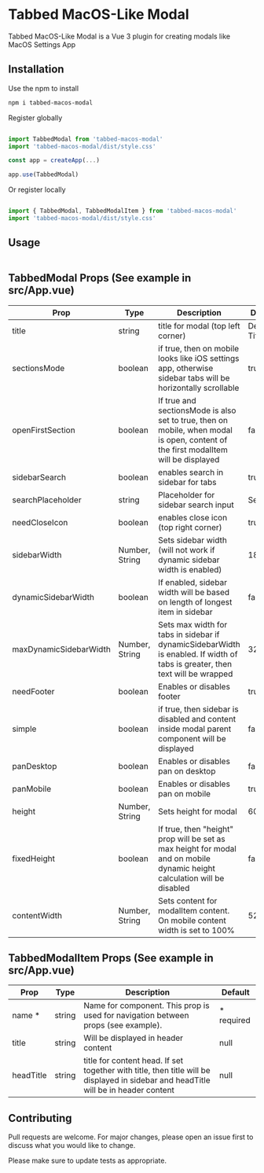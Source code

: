 # Tabbed MacOS-Like Modal

Tabbed MacOS-Like Modal is a Vue 3 plugin for creating modals like MacOS Settings App

## Installation

Use the npm to install

```bash
npm i tabbed-macos-modal
```

Register globally

```javascript

import TabbedModal from 'tabbed-macos-modal'
import 'tabbed-macos-modal/dist/style.css'

const app = createApp(...)

app.use(TabbedModal)


```

Or register locally 

```javascript

import { TabbedModal, TabbedModalItem } from 'tabbed-macos-modal'
import 'tabbed-macos-modal/dist/style.css'

```

## Usage

```html
```

## TabbedModal Props (See example in src/App.vue)
| Prop                   | Type           | Description                                                                                                                        | Default       |
| ---------------------- | -------------- | ---------------------------------------------------------------------------------------------------------------------------------- | ------------- |
| title                  | string         | title for modal (top left corner)                                                                                                  | Default Title |
| sectionsMode           | boolean        | if true, then on mobile looks like iOS settings app, otherwise sidebar tabs will be horizontally scrollable                        | true          |
| openFirstSection       | boolean        | If true and sectionsMode is also set to true, then on mobile, when modal is open, content of the first modalItem will be displayed | false         |
| sidebarSearch          | boolean        | enables search in sidebar for tabs                                                                                                 | true          |
| searchPlaceholder      | string         | Placeholder for sidebar search input                                                                                               | Search…       |
| needCloseIcon          | boolean        | enables close icon (top right corner)                                                                                              | true          |
| sidebarWidth           | Number, String | Sets sidebar width (will not work if dynamic sidebar width is enabled)                                                             | 180           |
| dynamicSidebarWidth    | boolean        | If enabled, sidebar width will be based on length of longest item in sidebar                                                       | false         |
| maxDynamicSidebarWidth | Number, String | Sets max width for tabs in sidebar if dynamicSidebarWidth is enabled. If width of tabs is greater, then text will be wrapped       | 320           |
| needFooter             | boolean        | Enables or disables footer                                                                                                         | true          |
| simple                 | boolean        | if true, then sidebar is disabled and content inside modal parent component will be displayed                                      | false         |
| panDesktop             | boolean        | Enables or disables pan on desktop                                                                                                 | false         |
| panMobile              | boolean        | Enables or disables pan on mobile                                                                                                  | true          |
| height                 | Number, String | Sets height for modal                                                                                                              | 600           |
| fixedHeight            | boolean        | If true, then "height" prop will be set as max height for modal and on mobile dynamic height calculation will be disabled          | false         |
| contentWidth           | Number, String | Sets content for modalItem content. On mobile content width is set to 100%                                                         | 520           |

## TabbedModalItem Props (See example in src/App.vue)

| Prop      | Type   | Description                                                                                                                         | Default     |
| --------- | ------ | ----------------------------------------------------------------------------------------------------------------------------------- | ----------- |
| name \*   | string | Name for component. This prop is used for navigation between props (see example).                                                   | \* required |
| title     | string | Will be displayed in header content                                                                                                 | null        |
| headTitle | string | title for content head. If set together with title, then title will be displayed in sidebar and headTitle will be in header content | null        |

## Contributing

Pull requests are welcome. For major changes, please open an issue first
to discuss what you would like to change.

Please make sure to update tests as appropriate.